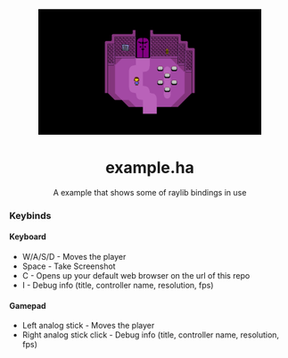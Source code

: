 <div align="center">
    <img title="Screenshot taken with the example itself" width="400px" src="scr.png">
    <h1>example.ha</h1>
    <p>A example that shows some of raylib bindings in use</p>
</div>

### Keybinds  
#### Keyboard  
- W/A/S/D - Moves the player
- Space - Take Screenshot
- C - Opens up your default web browser on the url of this repo
- I - Debug info (title, controller name, resolution, fps)

#### Gamepad  
- Left analog stick - Moves the player
- Right analog stick click - Debug info (title, controller name, resolution,
  fps)
